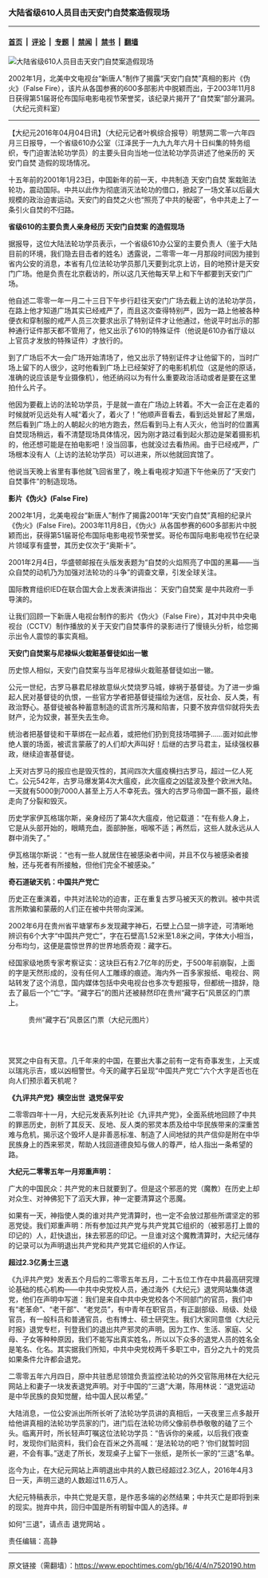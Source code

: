 ### 大陆省级610人员目击天安门自焚案造假现场

---

#### [首页](../../../..?n7520190) &nbsp;|&nbsp; [评论](../../../../../epoch-comment?n7520190) &nbsp;|&nbsp; [专题](../../../../../epoch-special?n7520190) &nbsp;|&nbsp; [禁闻](../../../../../epoch-news?n7520190) &nbsp;|&nbsp; [禁书](../../../../../books?n7520190) &nbsp;|&nbsp; [翻墙](https://github.com/gfw-breaker/nogfw/blob/master/README.md?n7520190)


<div><img alt="大陆省级610人员目击天安门自焚案造假现场" class="attachment-djy_600_400 size-djy_600_400 wp-post-image" src="https://i.epochtimes.com/assets/uploads/2014/09/1407101314002639.jpg"/>
<div class="caption">
 <p>
  2002年1月，北美中文电视台“新唐人”制作了揭露“天安门自焚”真相的影片《伪火》（False Fire），该片从各国参赛的600多部影片中脱颖而出，于2003年11月8日获得第51届哥伦布国际电影电视节荣誉奖，该纪录片揭开了“自焚案”部分漏洞。（大纪元资料室）
 </p>
</div></div><hr/><div class="post_content" id="artbody" itemprop="articleBody">
 <!-- article content begin -->
 <p>
  【大纪元2016年04月04日讯】（大纪元记者叶枫综合报导）明慧网二零一六年四月三日报导，一个省级610办公室（江泽民于一九九九年六月十日纠集的特务组织，专门迫害法轮功学员）的主要头目向当地一位法轮功学员讲述了他亲历的
  <ok href="https://www.epochtimes.com/gb/tag/%E5%A4%A9%E5%AE%89%E9%97%A8%E8%87%AA%E7%84%9A.html">
   天安门自焚
  </ok>
  造假的现场情况。
 </p>
 <p>
  十五年前的2001年1月23日，中国新年的前一天，中共制造
  <ok href="https://www.epochtimes.com/gb/tag/%E5%A4%A9%E5%AE%89%E9%97%A8%E8%87%AA%E7%84%9A.html">
   天安门自焚
  </ok>
  案栽赃法轮功，震动国际。中共以此作为彻底消灭法轮功的借口，掀起了一场文革以后最大规模的政治迫害运动。天安门的自焚之火也“照亮了中共的秘密”，令中共走上了一条引火自焚的不归路。
 </p>
 <p>
  <strong>
   省级610的主要负责人亲身经历
   <ok href="https://www.epochtimes.com/gb/tag/%E5%A4%A9%E5%AE%89%E9%97%A8%E8%87%AA%E7%84%9A%E6%A1%88.html">
    天安门自焚案
   </ok>
   的造假现场
  </strong>
 </p>
 <p>
  据报导，这位大陆法轮功学员表示，一个省级610办公室的主要负责人（鉴于大陆目前的环境，我们隐去目击者的姓名）透露说，二零零一年一月那段时间因为接到省内公安的消息，本省有几位法轮功学员那几天要到北京上访，目的地预计是天安门广场。他是负责在北京截访的，所以这几天他每天早上和下午都要到天安门广场。
 </p>
 <p>
  他自述二零零一年一月二十三日下午步行赶往天安门广场去截上访的法轮功学员，在路上他才知道广场其实已经戒严了，而且这次查得特别严，因为一路上他被各种便衣和穿制服的戒严人员三次要求出示了特别证件才让他通过，他说平时出示的那种通行证件那天都不管用了，他又出示了610的特殊证件（他说是610办省厅级以上官员才发放的特殊证件）才放行的。
 </p>
 <p>
  到了广场后不大一会广场开始清场了，他又出示了特别证件才让他留下的，当时广场上留下的人很少，这时他看到广场上已经架好了的电影机机位（这是他的原话，准确的说应该是专业摄像机），他还纳闷以为有什么重要政治活动或者是要在这里拍什么片子。
 </p>
 <p>
  他因为要截上访的法轮功学员，于是就一直在广场边上转着。不大一会正在走着的时候就听见远处有人喊“着火了，着火了！”他顺声音看去，看到远处冒起了黑烟，然后看到广场上的人朝起火的地方跑去，然后看到马上有人灭火，他当时的位置离自焚现场稍远，看不清楚现场具体情况，因为刚才路过看到起火那边是架着摄影机的，他还想可能是在拍电影吧！没当回事，也就没过去看热闹。由于已经戒严，广场根本没有人（上访的法轮功学员）可以进来，所以他就回宾馆了。
 </p>
 <p>
  他说当天晚上省里有事他就飞回省里了，晚上看电视才知道下午他亲历了“天安门自焚事件”的制造现场。
 </p>
 <p>
  <strong>
   影片《伪火》(False Fire)
  </strong>
 </p>
 <p>
  2002年1月，北美电视台“新唐人”制作了揭露2001年“天安门自焚”真相的纪录片《伪火》(False Fire)。2003年11月8日，《伪火》从各国参赛的600多部影片中脱颖而出，获得第51届哥伦布国际电影电视节荣誉奖。哥伦布国际电影电视节在纪录片领域享有盛誉，其历史仅次于“奥斯卡”。
 </p>
 <p>
  2001年2月4日，华盛顿邮报在头版发表题为“自焚的火焰照亮了中国的黑幕——当众自焚的动机乃为加强对法轮功的斗争”的调查文章，引发全球关注。
 </p>
 <p>
  国际教育组织IED在联合国大会上发表演讲指出：
  <ok href="https://www.epochtimes.com/gb/tag/%E5%A4%A9%E5%AE%89%E9%97%A8%E8%87%AA%E7%84%9A%E6%A1%88.html">
   天安门自焚案
  </ok>
  是中共政府一手导演的。
 </p>
 <p>
  让我们回顾一下新唐人电视台制作的影片《伪火》（False Fire），其对中共中央电视台（CCTV）制作播放的关于天安门自焚事件的录影进行了慢镜头分析，给您揭示出令人震惊的事实真相。
 </p>
 <p>
 </p>
 <p>
  <strong>
   天安门自焚案与尼禄纵火栽赃基督徒如出一辙
  </strong>
 </p>
 <p>
  历史惊人相似，天安门自焚案与当年尼禄纵火栽赃基督徒如出一辙。
 </p>
 <p>
  公元一世纪，古罗马暴君尼禄故意纵火焚烧罗马城，嫁祸于基督徒。为了进一步煽起人民对基督徒的仇恨，一些官方学者把基督徒描绘为迷信，反社会、反人类，有政治野心。基督徒被各种蓄意制造的谎言所污蔑和陷害，只要不放弃信仰就将失去财产，沦为奴隶，甚至失去生命。
 </p>
 <p>
  统治者把基督徒和干草绑在一起点着，或把他们扔到竞技场喂狮子……面对如此惨绝人寰的场面，被谎言蒙蔽了的人们却大声叫好！后继的古罗马君主，延续强权暴政，继续迫害基督徒。
 </p>
 <p>
  上天对古罗马的报应也是毁灭性的，其间四次大瘟疫横扫古罗马，超过一亿人死亡。公元542年，古罗马爆发第4次大瘟疫，此次瘟疫之凶猛波及整个欧洲大陆。一天就有5000到7000人甚至上万人不幸死去。强大的古罗马帝国一蹶不振，最终走向了分裂和毁灭。
 </p>
 <p>
  历史学家伊瓦格瑞尔斯，亲身经历了第4次大瘟疫，他记载道：“在有些人身上，它是从头部开始的，眼睛充血，面部肿胀，咽喉不适；再然后，这些人就永远从人群中消失了。”
 </p>
 <p>
  伊瓦格瑞尔斯说：“也有一些人就居住在被感染者中间，并且不仅与被感染者接触，还与死者有所接触，但他们完全不被感染。”
 </p>
 <p>
  <strong>
   奇石道破天机：中国共产党亡
  </strong>
 </p>
 <p>
  历史正在重演着，中共对法轮功的迫害，正在重复古罗马被天灭的教训。被中共谎言所欺骗和蒙蔽的人们正在被中共带向深渊。
 </p>
 <p>
  2002年6月在贵州省平塘掌布乡发现藏字神石，石壁上凸显一排字迹，可清晰地辨识有6个大字“中国共产党亡”，字在石壁高1.52米至1.8米之间，字体大小相当，分布均匀，这便是震惊世界的世界地质奇观：藏字石。
 </p>
 <p>
  经国家级地质专家考察证实：这块巨石有2.7亿年的历史，于500年前崩裂，上面的字是天然形成的，没有任何人工雕琢的痕迹。海内外一百多家报纸、电视台、网站转发了这个消息，国内媒体包括中央电视台也多次专题报导，但都统一措辞，隐去了最后一个“亡”字。“藏字石”的图片还被赫然印在贵州“藏字石”风景区的门票上。
 </p>
 <figure aria-describedby="caption-attachment-5742097" class="wp-caption aligncenter" id="attachment_5742097" style="width: 299px">
  <ok href="https://i.epochtimes.com/assets/uploads/2014/06/1406081922292436.jpg" target="_blank">
   <img alt="" class="wp-image-5742097 size-full" src="https://i.epochtimes.com/assets/uploads/2014/06/1406081922292436.jpg"/>
  </ok>
  <br/><figcaption class="wp-caption-text" id="caption-attachment-5742097">
   贵州“藏字石”风景区门票（大纪元图片）
  </figcaption><br/>
 </figure><br/>
 <p>
 </p>
 <p>
  冥冥之中自有天意。几千年来的中国，在要出大事之前有一定有奇事发生，上天或以瑞兆示吉，或以凶相警世。今天的藏字石呈现“中国共产党亡”六个大字是否也在向人们预示着天机呢？
 </p>
 <p>
  <strong>
   《九评共产党》横空出世  退党保平安
  </strong>
 </p>
 <p>
  二零零四年十一月，大纪元发表系列社论《九评共产党》，全面系统地回顾了中共的罪恶历史，剖析了其反天、反地、反人类的邪灵本质及给中华民族带来的深重苦难与危机，揭示这个毁坏人是非善恶标准、制造了人间地狱的共产信仰是附在中华民族身上的西来邪灵，帮助人找回道德良知与做人的尊严，给人指出一条希望的路。
 </p>
 <p>
  <strong>
   大纪元二零零五年一月郑重声明：
  </strong>
 </p>
 <p>
  广大的中国民众：共产党的末日就要到了。但是这个邪恶的党（魔教）在历史上却对众生、对神佛犯下了滔天大罪，神一定要清算这个恶魔。
 </p>
 <p>
  如果有一天，神指使人类的谁对共产党清算时，也一定不会放过那些所谓坚定的邪恶党徒。我们郑重声明：所有参加过共产党与共产党其它组织的（被邪恶打上兽的印记的）人，赶快退出，抹去邪恶的印记。一旦谁对这个魔教清算时，大纪元储存的记录可以为声明退出共产党和共产党其它组织的人作证。
 </p>
 <p>
  <strong>
   超过2.3亿勇士三退
  </strong>
 </p>
 <p>
  《九评共产党》发表五个月后的二零零五年五月，二十五位工作在中共最高研究理论基础的核心机构——中共中央党校人员，通过海外《大纪元》退党网站集体退党，他们在声明中写道：我们是来自中共中央党校各个不同部门的官员，我们中有“老革命”、“老干部”、“老党员”，有中青年在职官员，有正副部级、局级、处级官员，有一般科员和普通官员，也有博士、硕士研究生。我们大家同意借《大纪元时报》退党专栏，刊登我们的退出共产邪灵的声明。因为工作、生活、家庭、父母、子女等种种原因，我们不能写出真实姓名，所以以下众多的退党人员的姓名全是笔名、化名。其实据我们所知，中共中央党校两千多职工中，百分之九十的党员如果条件允许都会退党。
 </p>
 <p>
  二零零五年六月四日，原中共驻悉尼领馆负责监控法轮功的外交官陈用林在大纪元网站上和妻子一块发表退党声明。对于中国的“三退”大潮，陈用林说：“退党运动是中华民族的良知觉醒，给中国人民以希望。”
 </p>
 <p>
  大陆消息，一位公安派出所所长听了法轮功学员讲的真相后，一天夜里三点多敲开给他讲真相的法轮功学员家的门，进门后在法轮功师父像前恭恭敬敬的磕了三个头。临离开时，所长轻声叮嘱这位法轮功学员：“告诉你的亲戚，以后我们夜查时，发现你们贴资料，我们会在百米之外高喊：‘是法轮功的吧？’你们就暂时回避，不会有事。”送走了所长，发现桌子上留下一张纸，是所长一家的“三退”名单。
 </p>
 <p>
  迄今为止，在大纪元网站上声明退出中共的人数已经超过2.3亿人，2016年4月3日一天，声明三退的人数超过11.6万人。
 </p>
 <p>
  大纪元特稿表示，中共亡党是天意，是作恶多端的必然结果；中共灭亡是即将到来的现实。抛弃中共，回归中国是所有明智中国人的选择。#
 </p>
 <p>
  如何“三退”，请点击
  <ok href="http://tuidang.epochtimes.com/">
   退党网站
  </ok>
  。
 </p>
 <p>
  责任编辑：高静
 </p>
 <!-- article content end -->
 <div id="below_article_ad">
 </div>
</div>


---

原文链接（需翻墙）：https://www.epochtimes.com/gb/16/4/4/n7520190.htm